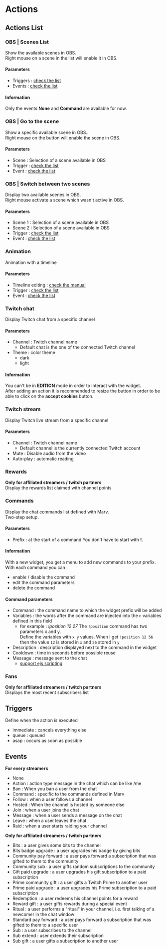 # Actions

## Actions List

### OBS | Scenes List
Show the available scenes in OBS.  
Right mouse on a scene in the list will enable it in OBS.
#### Parameters
- Triggers : [check the list](/en/docs/actions#triggers)
- Events : [check the list](/en/docs/actions#events)
#### Information
Only the events **None** and **Command** are available for now.

### OBS | Go to the scene
Show a specific available scene in OBS..  
Right mouse on the button will enable the scene in OBS.
#### Parameters
- Scene : Selection of a scene available in OBS 
- Trigger : [check the list](/en/docs/actions#triggers)
- Event : [check the list](/en/docs/actions#events)

### OBS | Switch between two scenes
Display two available scenes in OBS.  
Right mouse activate a scene which wasn't active in OBS.
#### Parameters
- Scene 1 : Selection of a scene available in OBS
- Scene 2 : Selection of a scene available in OBS
- Trigger : [check the list](/en/docs/actions#triggers)
- Event : [check the list](/en/docs/actions#events)

### Animation
Animation with a timeline
#### Parameters
- Timeline editing : [check the manual](/en/docs/timeline)
- Trigger : [check the list](/en/docs/actions#triggers)
- Event : [check the list](/en/docs/actions#events)

### Twitch chat
Display Twitch chat from a specific channel
#### Parameters
- Channel :  Twitch channel name
  - Default chat is the one of the connected Twitch channel
- Theme : color theme
  - dark
  - light
#### Information
You can't be in **EDITION** mode in order to interact with the widget.  
After adding an action it is recommended to resize the button in order to be able to click on the **accept cookies** button.

### Twitch stream
Display Twitch live stream from a specific channel
#### Parameters
- Channel :  Twitch channel name
  - Default channel is the currently connected Twitch account
- Mute : Disable audio from the video
- Auto-play : automatic reading

### Rewards
**Only for affiliated streamers / twitch partners**  
Display the rewards list claimed with channel points

### Commands
Display the chat commands list defined with Marv.  
Two-step setup.  
#### Parameters
- Prefix : at the start of a command
You don't have to start with **!**.
#### Information
With a new widget, you get a menu to add new commands to your prefix.
With each command you can : 
- enable / disable the command
- edit the command parameters
- delete the command
#### Command parameters
- Command : the command name to which the widget prefix will be added
- Variables : the words after the command are injected into the `n` variables defined in this field
  - for example :
  *!position 12 27*
    The `!position` command has two parameters x and y.  
    Define the variables with `x y` values.
    When I get `!position 12 56` then the value `12` is stored in `x` and `56` stored in `y`
- Description : description displayed next to the command in the widget
- Cooldown : time in seconds before possible reuse
- Message : message sent to the chat
  - [support ejs scripting](https://ejs.co/#docs)

### Fans
**Only for affiliated streamers / twitch partners**  
Displays the most recent subscribers list

## Triggers
Define when the action is executed  
- immediate : cancels everything else 
- queue : queued
- asap : occurs as soon as possible

## Events
**For every streamers**
- None
- Action : action type message in the chat which can be like /me <message>
- Ban : When you ban a user from the chat
- Command : specific to the commands defined in Marv
- Follow : when a user follows a channel
- Hosted : When the channel is hosted by someone else
- Join : when a user joins the chat
- Message : when a user sends a message on the chat
- Leave : when a user leaves the chat
- Raid : when a user starts raiding your channel

**Only for affiliated streamers / twitch partners**
- Bits : a user gives some bits to the channel
- Bits badge upgrade : a user upgrades his badge by giving bits
- Community pay forward : a user pays forward a subscription that was gifted to them to the community
- Community sub : a user gifts random subscriptions to the community
- Gift paid upgrade : a user upgrades his gift subscription to a paid subscription
- Prime community gift : a user gifts a Twitch Prime to another user
- Prime paid upgrade : a user upgrades his Prime subscription to a paid subscription
- Redemption : a user redeems his channel points for a reward
- Reward gift : a user gifts rewards during a special event
- Ritual : a user performs a "ritual" in your channel, i.e. first talking of a newcomer in the chat window
- Standard pay forward :  a user pays forward a subscription that was gifted to them to a specific user
- Sub : a user subscribes to the channel
- Sub extend : user extends their subscription
- Sub gift : a user gifts a subscription to another user
